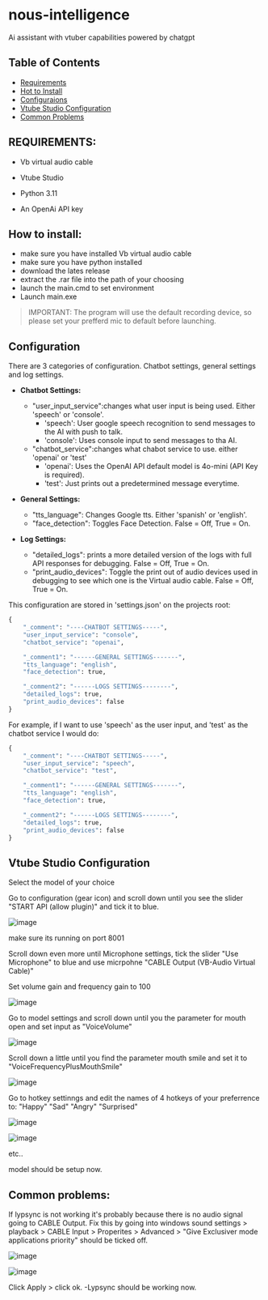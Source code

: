 # nous-intelligence
Ai assistant with vtuber capabilities powered by chatgpt

## Table of Contents 
- [Requirements](#requirements)
- [Hot to Install](#how-to-install)
- [Configuraions](#configuration)
- [Vtube Studio Configuration](#vtube-studio-configuration)
- [Common Problems](#common-problems)
  
## **REQUIREMENTS:**

- Vb virtual audio cable

- Vtube Studio

- Python 3.11

- An OpenAi API key


## **How to install:**
- make sure you have installed Vb virtual audio cable
- make sure you have python installed
- download the lates release
- extract the .rar file into the path of your choosing
- launch the main.cmd to set environment
- Launch main.exe

> IMPORTANT:
> The program will use the default recording device, so please set your prefferd mic to default before launching.

## **Configuration**

There are 3 categories of configuration. Chatbot settings, general settings and log settings.

- **Chatbot Settings:**
     - "user_input_service":changes what user input is being used. Either 'speech' or 'console'.
       - 'speech': User google speech recognition to send messages to the AI with push to talk.
       - 'console': Uses console input to send messages to tha AI.
     - "chatbot_service":changes what chabot service to use. either 'openai' or 'test'
       - 'openai': Uses the OpenAI API default model is 4o-mini (API Key is required).
       - 'test': Just prints out a predetermined message everytime.

- **General Settings:**
     - "tts_language": Changes Google tts. Either 'spanish' or 'english'.
     - "face_detection": Toggles Face Detection. False = Off, True = On.

- **Log Settings:**
     - "detailed_logs": prints a more detailed version of the logs with full API responses for debugging. False = Off, True = On.
     - "print_audio_devices": Toggle the print out of audio devices used in debugging to see which one is the Virtual audio cable. False = Off, True = On.
  

This configuration are stored in 'settings.json' on the projects root:
``` python
{
    "_comment": "----CHATBOT SETTINGS-----",
    "user_input_service": "console",
    "chatbot_service": "openai",

    "_comment1": "------GENERAL SETTINGS-------",
    "tts_language": "english",
    "face_detection": true,

    "_comment2": "------LOGS SETTINGS--------",
    "detailed_logs": true,
    "print_audio_devices": false
}
```

For example, if I want to use 'speech' as the user input, and 'test' as the chatbot service I would do:
``` python
{
    "_comment": "----CHATBOT SETTINGS-----",
    "user_input_service": "speech",
    "chatbot_service": "test",

    "_comment1": "------GENERAL SETTINGS-------",
    "tts_language": "english",
    "face_detection": true,

    "_comment2": "------LOGS SETTINGS--------",
    "detailed_logs": true,
    "print_audio_devices": false
}
```

## **Vtube Studio Configuration**

Select the model of your choice

Go to configuration (gear icon) and scroll down until you see the slider "START API (allow plugin)" and tick it to blue.

![image](https://github.com/user-attachments/assets/3bc1dde3-000e-4c75-9c45-0476dc317383)

make sure its running on port 8001

Scroll down even more until Microphone settings, tick the slider "Use Microphone" to blue and use micrpohne "CABLE Output (VB-Audio Virtual Cable)"

Set volume gain and frequency gain to 100

![image](https://github.com/user-attachments/assets/43424cd3-1a06-4528-b9fb-b60e95f67972)

Go to model settings and scroll down until you the parameter for mouth open and set input as "VoiceVolume"

![image](https://github.com/user-attachments/assets/d1941b2a-5eed-49ab-b007-76fff5cec6f0)

Scroll down a little until you find the parameter mouth smile and set it to "VoiceFrequencyPlusMouthSmile"

![image](https://github.com/user-attachments/assets/5ecac5dd-bb34-4141-9800-7ac5997dfa78)

Go to hotkey settinngs and edit the names of 4 hotkeys of your preferrence to: "Happy" "Sad" "Angry" "Surprised"

![image](https://github.com/user-attachments/assets/4cfcadab-8539-4ecb-8498-e8357219522c)

![image](https://github.com/user-attachments/assets/7ab75a14-9b0e-4f0e-8c28-6574e7f63bbe)

etc..

model should be setup now.


## **Common problems:**

If lypsync is not working it's probably because there is no audio signal going to CABLE Output. 
 Fix this by going into windows sound settings > playback > CABLE Input > Properites > Advanced > "Give Exclusiver mode applications priority" should be ticked off.
 
 ![image](https://github.com/user-attachments/assets/06163191-1136-4051-aed0-d2c807c7b087)

 ![image](https://github.com/user-attachments/assets/0ca08be1-9819-48ff-8e38-e37cac7410dc)

Click Apply > click ok.
-Lypsync should be working now.
 
